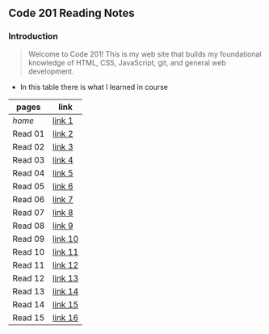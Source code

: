 ## Code 201 Reading Notes

### Introduction

> Welcome to Code 201! This is my web site  that builds my  foundational knowledge of HTML, CSS, JavaScript, git, and general web development.


* In this table there is what I learned in course 

pages  |  link
---------- | ---------
 *home* | [link 1]()
 Read 01 | [link 2]()
 Read 02 | [link 3]()
 Read 03 | [link 4]()
 Read 04 | [link 5]()
 Read 05 | [link 6]()
 Read 06 | [link 7]()
 Read 07 | [link 8]()
 Read 08 | [link 9]()
 Read 09 | [link 10]()
 Read 10 | [link 11]()
 Read 11 | [link 12]()
 Read 12 | [link 13]()
 Read 13 | [link 14]()
 Read 14 | [link 15]()
 Read 15 | [link 16]()

